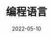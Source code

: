 ---
# 当前页面内容标题，默认为 Markdown 文件中的第一个 h1 标签内容
title: 编程语言

# 当前页面的短标题，会在导航栏、侧边栏和路径导航中作为首选
# shortTitle:

# 当前页面内容描述
# description:

# 当前页面图标的 FontClass 或文件路径 (建议填写)
icon: language

# 当前文章是否为原创
# isOriginal:

# 写作时间
date: 2022-05-10

# 分类
# category:

# 标签
# tag:

# 是否在列表中置顶。当填入数字时，数字越大，排名越靠前。
# sticky:

# 是否收藏在博客主题的文章列表中。当填入数字时，数字越大，排名越靠前
# star:

# 是否将该文章添加至文章列表中
article: false

# 是否将该文章添加至时间线中
timeline: false

# 设置预览图 (分享图)，请填入绝对路径
# image:

# 设置横幅图片 (宽屏分享图)，请填入绝对路径。
# banner:

# PageInfo 可选的值和对应内容如下:
# 条目    对应内容    页面 frontmatter 值
# "Author"    作者    author
# "Date"  写作日期    date
# "Original"  是否原创    isOriginal
# "Category"  分类    category
# "Tag"   标签    tag
# "ReadingTime"   预计阅读时间    N/A(自动生成)
# "Word"  字数    N/A(自动生成)
# "PageView"  访问量  pageview (仅 Waline 可用)
# 文章信息展示项目。
# pageInfo: ["Author","Date","ReadingTime","Word","Category","Tag"]

# 是否开启路径导航图标
# breadcrumbIcon: 

#导航栏配置，填入 false 会禁用导航栏
# navbar:

# 侧边栏配置选项。支持 "heading" 或 false
# sidebar:

# 标题渲染深度。
headerDepth: 3

prev: AutoLinkOptions
next: AutoLinkOptions
---